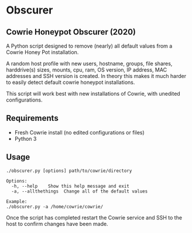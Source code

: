 # Obscurer

## Cowrie Honeypot Obscurer (2020)

A Python script designed to remove (nearly) all default values from a Cowrie Honey Pot installation. 

A random host profile with new users, hostname, groups, file shares, harddrive(s) sizes, mounts, cpu, ram, OS version, IP address, MAC addresses and SSH version is created. In theory this makes it much harder to easily detect default cowrie honeypot installations.

This script will work best with new installations of Cowrie, with unedited configurations.

## Requirements

* Fresh Cowrie install (no edited configurations or files)
* Python 3

## Usage

```
./obscurer.py [options] path/to/cowrie/directory

Options:
  -h, --help    Show this help message and exit
  -a, --allthethings  Change all of the default values
  
Example:
./obscurer.py -a /home/cowrie/cowrie/
```

Once the script has completed restart the Cowrie service and SSH to the host to confirm changes have been made.
